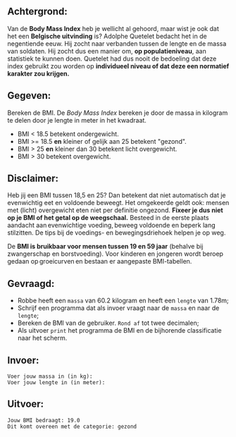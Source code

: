 ## Achtergrond:

Van de **Body Mass Index** heb je wellicht al gehoord, maar wist je ook dat het een **Belgische uitvinding** is? Adolphe Quetelet bedacht het in de negentiende eeuw. Hij zocht naar verbanden tussen de lengte en de massa van soldaten. Hij zocht dus een manier om, **op populatieniveau**, aan statistiek te kunnen doen. Quetelet had dus nooit de bedoeling dat deze index gebruikt zou worden op **individueel niveau of dat deze een normatief karakter zou krijgen.**

## Gegeven:

Bereken de BMI. De *Body Mass Index* bereken je door de massa in kilogram te delen door je lengte in meter in het kwadraat. 

* BMI < 18.5 betekent ondergewicht. 
* BMI >= 18.5 **en** kleiner of gelijk aan 25 betekent "gezond".
* BMI > 25 **en** kleiner dan 30 betekent licht overgewicht. 
* BMI > 30 betekent overgewicht. 

## Disclaimer:

Heb jij een BMI tussen 18,5 en 25? Dan betekent dat niet automatisch dat je evenwichtig eet en voldoende beweegt. Het omgekeerde geldt ook: mensen met (licht) overgewicht eten niet per definitie ongezond. **Fixeer je dus niet op je BMI of het getal op de weegschaal.** Besteed in de eerste plaats aandacht aan evenwichtige voeding, beweeg voldoende en beperk lang stilzitten. De tips bij de voedings- en bewegingsdriehoek helpen je op weg. 


De **BMI is bruikbaar voor mensen tussen 19 en 59 jaar** (behalve bij zwangerschap en borstvoeding). Voor kinderen en jongeren wordt beroep gedaan op groeicurven en bestaan er aangepaste BMI-tabellen. 

## Gevraagd:

* Robbe heeft een `massa` van 60.2 kilogram en heeft een `lengte` van 1.78m;
* Schrijf een programma dat als invoer vraagt naar de `massa` en naar de `lengte`;
* Bereken de BMI van de gebruiker. `Rond af` tot twee decimalen; 
* Als uitvoer `print` het programma de BMI en de bijhorende classificatie naar het scherm. 


## Invoer:
```
Voer jouw massa in (in kg): 
Voer jouw lengte in (in meter): 

```

## Uitvoer: 
```
Jouw BMI bedraagt: 19.0
Dit komt overeen met de categorie: gezond

```

